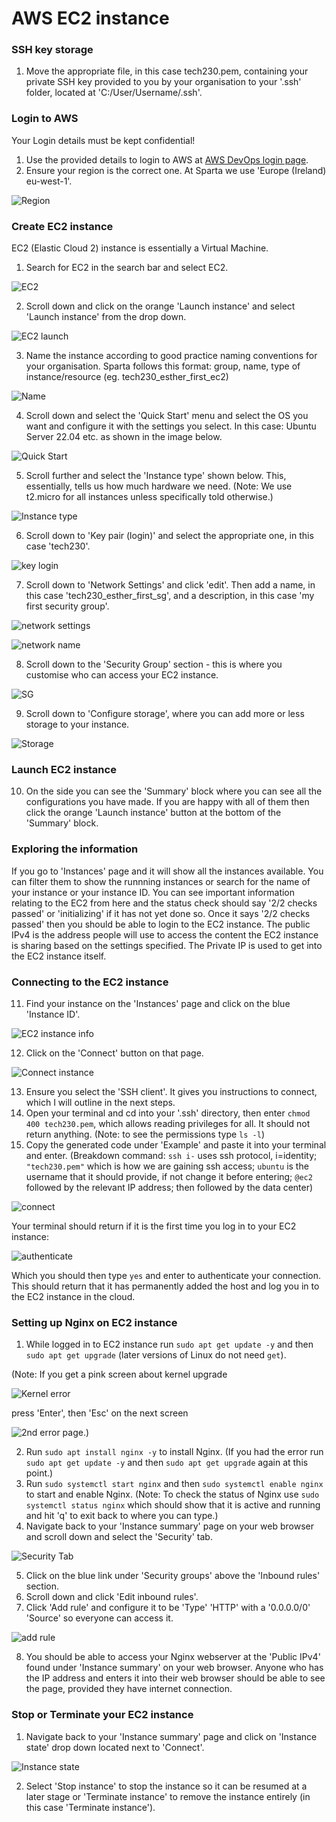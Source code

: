 # AWS EC2 instance

### SSH key storage

1. Move the appropriate file, in this case tech230.pem, containing your private SSH key provided to you by your organisation to your '.ssh' folder, located at 'C:/User/Username/.ssh'.

### Login to AWS

Your Login details must be kept confidential!
1. Use the provided details to login to AWS at [AWS DevOps login page](https://sparta-devops.signin.aws.amazon.com/console).
2. Ensure your region is the correct one. At Sparta we use 'Europe (Ireland) eu-west-1'.

![Region](select_region.png)

### Create EC2 instance

EC2 (Elastic Cloud 2) instance is essentially a Virtual Machine.

1. Search for EC2 in the search bar and select EC2.

![EC2](select_EC2.png)

2. Scroll down and click on the orange 'Launch instance' and select 'Launch instance' from the drop down.

![EC2 launch](launch_ec2.png)

3. Name the instance according to good practice naming conventions for your organisation. Sparta follows this format: group, name, type of instance/resource (eg. tech230_esther_first_ec2)

![Name](name_instance.png)

4. Scroll down and select the 'Quick Start' menu and select the OS you want and configure it with the settings you select. In this case: Ubuntu Server 22.04 etc. as shown in the image below.

![Quick Start](quick_start.png)

5. Scroll further and select the 'Instance type' shown below.  This, essentially, tells us how much hardware we need. (Note: We use t2.micro for all instances unless specifically told otherwise.)

![Instance type](instance_type.png)

6. Scroll down to 'Key pair (login)' and select the appropriate one, in this case 'tech230'.

![key login](key_login.png)

7. Scroll down to 'Network Settings' and click 'edit'. Then add a name, in this case 'tech230_esther_first_sg', and a description, in this case 'my first security group'.

![network settings](network_settings1.png)

![network name](network_settings2.png)

8. Scroll down to the 'Security Group' section - this is where you customise who can access your EC2 instance.

![SG](security_group.png)

9. Scroll down to 'Configure storage', where you can add more or less storage to your instance.

![Storage](storage.png)

### Launch EC2 instance

10. On the side you can see the 'Summary' block where you can see all the configurations you have made. If you are happy with all of them then click the orange 'Launch instance' button at the bottom of the 'Summary' block.

### Exploring the information

If you go to 'Instances' page and it will show all the instances available. You can filter them to show the runnning instances or search for the name of your instance or your instance ID. You can see important information relating to the EC2 from here and the status check should say '2/2 checks passed' or 'initializing' if it has not yet done so. Once it says '2/2 checks passed' then you should be able to login to the EC2 instance. The public IPv4 is the address people will use to access the content the EC2 instance is sharing based on the settings specified. The Private IP is used to get into the EC2 instance itself.

### Connecting to the EC2 instance

11. Find your instance on the 'Instances' page and click on the blue 'Instance ID'.

![EC2 instance info](private_ip.png)

12. Click on the 'Connect' button on that page.

![Connect instance](connect_instance.png)

13. Ensure you select the 'SSH client'. It gives you instructions to connect, which I will outline in the next steps.
14. Open your terminal and cd into your '.ssh' directory, then enter `chmod 400 tech230.pem`, which allows reading privileges for all. It should not return anything. (Note: to see the permissions type `ls -l`)
15. Copy the generated code under 'Example' and paste it into your terminal and enter. (Breakdown command: `ssh i-` uses ssh protocol, i=identity; `"tech230.pem"` which is how we are gaining ssh access; `ubuntu` is the username that it should provide, if not change it before entering; `@ec2` followed by the relevant IP address; then followed by the data center)

![connect](connect1.png)

Your terminal should return if it is the first time you log in to your EC2 instance:

![authenticate](authenticate.png)

Which you should then type `yes` and enter to authenticate your connection. This should return that it has permanently added the host and log you in to the EC2 instance in the cloud.

### Setting up Nginx on EC2 instance

1. While logged in to EC2 instance run `sudo apt get update -y` and then `sudo apt get upgrade` (later versions of Linux do not need `get`).

(Note: If you get a pink screen about kernel upgrade 

![Kernel error](error_kernel.png)

press 'Enter', then 'Esc' on the next screen

![2nd error page](error_kernel2.png).)

2. Run `sudo apt install nginx -y` to install Nginx. (If you had the error run `sudo apt get update -y` and then `sudo apt get upgrade` again at this point.)
3. Run `sudo systemctl start nginx` and then `sudo systemctl enable nginx` to start and enable Nginx. (Note: To check the status of Nginx use `sudo systemctl status nginx` which should show that it is active and running and hit 'q' to exit back to where you can type.)
4. Navigate back to your 'Instance summary' page on your web browser and scroll down and select the 'Security' tab.

![Security Tab](security_tab.png)

5. Click on the blue link under 'Security groups' above the 'Inbound rules' section.
6. Scroll down and click 'Edit inbound rules'.
7. Click 'Add rule' and configure it to be 'Type' 'HTTP' with a '0.0.0.0/0' 'Source' so everyone can access it.

![add rule](add_rule_fin.png)

8. You should be able to access your Nginx webserver at the 'Public IPv4' found under 'Instance summary' on your web browser. Anyone who has the IP address and enters it into their web browser should be able to see the page, provided they have internet connection.

### Stop or Terminate your EC2 instance

1. Navigate back to your 'Instance summary' page and click on 'Instance state' drop down located next to 'Connect'.

![Instance state](instance_state.png)

2. Select 'Stop instance' to stop the instance so it can be resumed at a later stage or 'Terminate instance' to remove the instance entirely (in this case 'Terminate instance').
